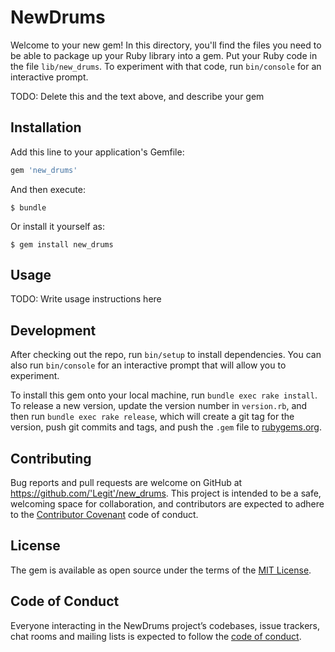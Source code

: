 # NewDrums

Welcome to your new gem! In this directory, you'll find the files you need to be able to package up your Ruby library into a gem. Put your Ruby code in the file `lib/new_drums`. To experiment with that code, run `bin/console` for an interactive prompt.

TODO: Delete this and the text above, and describe your gem

## Installation

Add this line to your application's Gemfile:

```ruby
gem 'new_drums'
```

And then execute:

    $ bundle

Or install it yourself as:

    $ gem install new_drums

## Usage

TODO: Write usage instructions here

## Development

After checking out the repo, run `bin/setup` to install dependencies. You can also run `bin/console` for an interactive prompt that will allow you to experiment.

To install this gem onto your local machine, run `bundle exec rake install`. To release a new version, update the version number in `version.rb`, and then run `bundle exec rake release`, which will create a git tag for the version, push git commits and tags, and push the `.gem` file to [rubygems.org](https://rubygems.org).

## Contributing

Bug reports and pull requests are welcome on GitHub at https://github.com/'Legit'/new_drums. This project is intended to be a safe, welcoming space for collaboration, and contributors are expected to adhere to the [Contributor Covenant](http://contributor-covenant.org) code of conduct.

## License

The gem is available as open source under the terms of the [MIT License](https://opensource.org/licenses/MIT).

## Code of Conduct

Everyone interacting in the NewDrums project’s codebases, issue trackers, chat rooms and mailing lists is expected to follow the [code of conduct](https://github.com/'Legit'/new_drums/blob/master/CODE_OF_CONDUCT.md).
